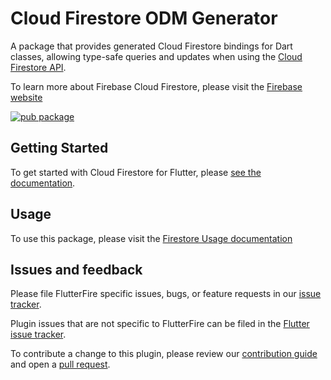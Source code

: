 # Cloud Firestore ODM Generator

A package that provides generated Cloud Firestore bindings for Dart classes, allowing type-safe
queries and updates when using the [Cloud Firestore API](https://firebase.google.com/docs/firestore/).

To learn more about Firebase Cloud Firestore, please visit the [Firebase website](https://firebase.google.com/products/firestore)

[![pub package](https://img.shields.io/pub/v/cloud_firestore_odm.svg)](https://pub.dev/packages/cloud_firestore_odm)

## Getting Started

To get started with Cloud Firestore for Flutter, please [see the documentation](https://firebase.flutter.dev/docs/firestore/overview).

## Usage

To use this package, please visit the [Firestore Usage documentation](https://firebase.flutter.dev/docs/firestore/usage)

## Issues and feedback

Please file FlutterFire specific issues, bugs, or feature requests in our [issue tracker](https://github.com/firebase/flutterfire/issues/new).

Plugin issues that are not specific to FlutterFire can be filed in the [Flutter issue tracker](https://github.com/flutter/flutter/issues/new).

To contribute a change to this plugin,
please review our [contribution guide](https://github.com/firebase/flutterfire/blob/master/CONTRIBUTING.md)
and open a [pull request](https://github.com/firebase/flutterfire/pulls).
